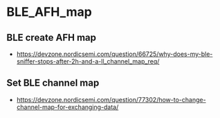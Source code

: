 # BLE_AFH_map

BLE create AFH map
----
- https://devzone.nordicsemi.com/question/66725/why-does-my-ble-sniffer-stops-after-2h-and-a-ll_channel_map_req/

Set BLE channel map
---
- https://devzone.nordicsemi.com/question/77302/how-to-change-channel-map-for-exchanging-data/
